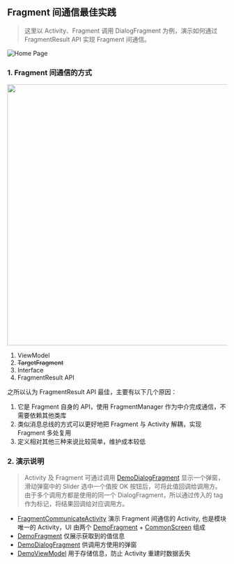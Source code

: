 ## Fragment 间通信最佳实践

> 这里以 Activity、Fragment 调用 DialogFragment 为例，演示如何通过 FragmentResult API 实现 Fragment 间通信。

![Home Page]

### 1. Fragment 间通信的方式

<p>
<img src="https://miro.medium.com/v2/resize:fit:2000/format:webp/1*MX8AYVjiroArN6AouD-afg.png" width="600" />
</p>

1. ViewModel
2. ~~TargetFragment~~
3. Interface
4. FragmentResult API

之所以认为 FragmentResult API 最佳，主要有以下几个原因：
1. 它是 Fragment 自身的 API，使用 FragmentManager 作为中介完成通信，不需要依赖其他类库
2. 类似消息总线的方式可以更好地把 Fragment 与 Activity 解耦，实现 Fragment 多处复用
3. 定义相对其他三种来说比较简单，维护成本较低

### 2. 演示说明

> Activity 及 Fragment 可通过调用 [DemoDialogFragment] 显示一个弹窗，滑动弹窗中的 Slider 选中一个值按 OK 按钮后，可将此值回调给调用方。</br>
> 由于多个调用方都是使用的同一个 DialogFragment，所以通过传入的 tag 作为标记，将结果回调给对应调用方。

* [FragmentCommunicateActivity] 演示 Fragment 间通信的 Activity, 也是模块唯一的 Activity，UI 由两个 [DemoFragment] + [CommonScreen] 组成
* [DemoFragment] 仅展示获取到的值信息
* [DemoDialogFragment] 供调用方使用的弹窗
* [DemoViewModel] 用于存储信息，防止 Activity 重建时数据丢失



[FragmentCommunicateActivity]: ./src/main/kotlin/io/john6/sample/fragmentcommunicate/FragmentCommunicateActivity.kt
[DemoFragment]: ./src/main/kotlin/io/john6/sample/fragmentcommunicate/DemoFragment.kt
[DemoDialogFragment]: ./src/main/kotlin/io/john6/sample/fragmentcommunicate/DemoDialogFragment.kt
[DemoViewModel]: ./src/main/kotlin/io/john6/sample/fragmentcommunicate/DemoViewModel.kt
[CommonScreen]: ./src/main/kotlin/io/john6/sample/fragmentcommunicate/CommonScreen.kt
[Home Page]: https://github.com/oOJohn6Oo/AndroidSample/releases/download/v0.1/fc_main_screen.webp